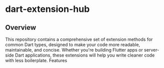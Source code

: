 # dart-extension-hub
## Overview

This repository contains a comprehensive set of extension methods for common Dart types, designed to make your code more readable, maintainable, and concise. Whether you're building Flutter apps or server-side Dart applications, these extensions will help you write cleaner code with less boilerplate.
Features


